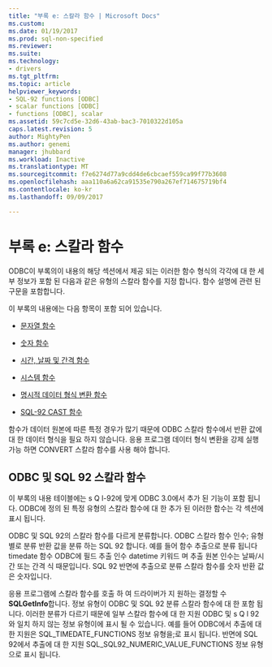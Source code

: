 ```yaml
---
title: "부록 e: 스칼라 함수 | Microsoft Docs"
ms.custom: 
ms.date: 01/19/2017
ms.prod: sql-non-specified
ms.reviewer: 
ms.suite: 
ms.technology:
- drivers
ms.tgt_pltfrm: 
ms.topic: article
helpviewer_keywords:
- SQL-92 functions [ODBC]
- scalar functions [ODBC]
- functions [ODBC], scalar
ms.assetid: 59c7cd5e-32d6-43ab-bac3-7010322d105a
caps.latest.revision: 5
author: MightyPen
ms.author: genemi
manager: jhubbard
ms.workload: Inactive
ms.translationtype: MT
ms.sourcegitcommit: f7e6274d77a9cdd4de6cbcaef559ca99f77b3608
ms.openlocfilehash: aaa110a6a62ca91535e790a267ef714675719bf4
ms.contentlocale: ko-kr
ms.lasthandoff: 09/09/2017

---
```

# <a name="appendix-e-scalar-functions"></a>부록 e: 스칼라 함수
ODBC이 부록의이 내용의 해당 섹션에서 제공 되는 이러한 함수 형식의 각각에 대 한 세부 정보가 포함 된 다음과 같은 유형의 스칼라 함수를 지정 합니다. 함수 설명에 관련 된 구문을 포함합니다.  
  
 이 부록의 내용에는 다음 항목이 포함 되어 있습니다.  
  
-   [문자열 함수](../../../odbc/reference/appendixes/string-functions.md)  
  
-   [숫자 함수](../../../odbc/reference/appendixes/numeric-functions.md)  
  
-   [시간, 날짜 및 간격 함수](../../../odbc/reference/appendixes/time-date-and-interval-functions.md)  
  
-   [시스템 함수](../../../odbc/reference/appendixes/system-functions.md)  
  
-   [명시적 데이터 형식 변환 함수](../../../odbc/reference/appendixes/explicit-data-type-conversion-function.md)  
  
-   [SQL-92 CAST 함수](../../../odbc/reference/appendixes/sql-92-cast-function.md)  
  
 함수가 데이터 원본에 따른 특정 경우가 많기 때문에 ODBC 스칼라 함수에서 반환 값에 대 한 데이터 형식을 필요 하지 않습니다. 응용 프로그램 데이터 형식 변환을 강제 실행 가능 하면 CONVERT 스칼라 함수를 사용 해야 합니다.  
  
## <a name="odbc-and-sql-92-scalar-functions"></a>ODBC 및 SQL 92 스칼라 함수  
 이 부록의 내용 테이블에는 s Q l-92에 맞게 ODBC 3.0에서 추가 된 기능이 포함 됩니다. ODBC에 정의 된 특정 유형의 스칼라 함수에 대 한 추가 된 이러한 함수는 각 섹션에 표시 됩니다.  
  
 ODBC 및 SQL 92의 스칼라 함수를 다르게 분류합니다. ODBC 스칼라 함수 인수; 유형별로 분류 반환 값을 분류 하는 SQL 92 합니다. 예를 들어 함수 추출으로 분류 됩니다 timedate 함수 ODBC에 필드 추출 인수 datetime 키워드 며 추출 원본 인수는 날짜/시간 또는 간격 식 때문입니다. SQL 92 반면에 추출으로 분류 스칼라 함수를 숫자 반환 값은 숫자입니다.  
  
 응용 프로그램에 스칼라 함수를 호출 하 여 드라이버가 지 원하는 결정할 수 **SQLGetInfo**합니다. 정보 유형이 ODBC 및 SQL 92 분류 스칼라 함수에 대 한 포함 됩니다. 이러한 분류가 다르기 때문에 일부 스칼라 함수에 대 한 지원 ODBC 및 s Q l 92와 일치 하지 않는 정보 유형이에 표시 될 수 있습니다. 예를 들어 ODBC에서 추출에 대 한 지원은 SQL_TIMEDATE_FUNCTIONS 정보 유형을;로 표시 됩니다. 반면에 SQL 92에서 추출에 대 한 지원 SQL_SQL92_NUMERIC_VALUE_FUNCTIONS 정보 유형으로 표시 됩니다.

